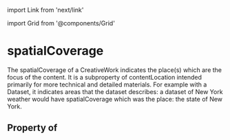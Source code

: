 import Link from 'next/link'
  
import Grid from '@components/Grid'

# spatialCoverage

The spatialCoverage of a CreativeWork indicates the place(s) which are the focus of the content. It is a subproperty of
      contentLocation intended primarily for more technical and detailed materials. For example with a Dataset, it indicates
      areas that the dataset describes: a dataset of New York weather would have spatialCoverage which was the place: the state of New York.

## Property of



